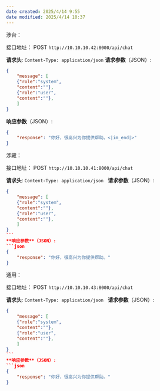 ```yaml
---
date created: 2025/4/14 9:55
date modified: 2025/4/14 10:37
---
```


涉台：

接口地址： POST `http://10.10.10.42:8000/api/chat`

**请求头**: `Content-Type: application/json`
**请求参数**（JSON）: 

```json  
{  
    "message": [
    {"role":"system",
    "content":""},
    {"role":"user",
    "content":""},
    ]
}  
```  

**响应参数**（JSON）:

```json  
{  
    "response": "你好，很高兴为你提供帮助。<|im_end|>"  
}  
```

涉藏：

接口地址： POST `http://10.10.10.41:8000/api/chat`

**请求头**: `Content-Type: application/json`  
**请求参数**（JSON）:   

```json    
{    
    "message": [  
    {"role":"system",  
    "content":""},  
    {"role":"user",  
    "content":""},  
    ]  
}    
```    
**响应参数**（JSON）:    
```json    
{    
    "response": "你好，很高兴为你提供帮助。"    
}    
```

通用：

接口地址： POST `http://10.10.10.43:8000/api/chat`

**请求头**: `Content-Type: application/json`  
**请求参数**（JSON）:   

```json    
{    
    "message": [  
    {"role":"system",  
    "content":""},  
    {"role":"user",  
    "content":""},  
    ]  
}    
```    
**响应参数**（JSON）:    
```json    
{    
    "response": "你好，很高兴为你提供帮助。"    
}    
```
